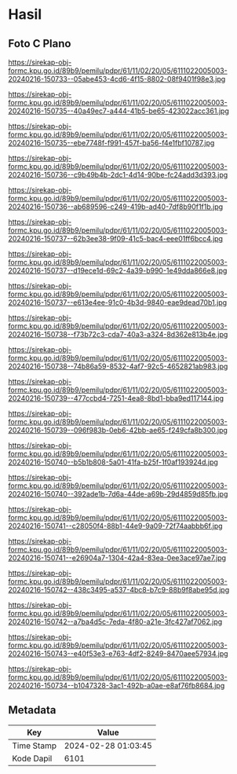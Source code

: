 # Hasil

## Foto C Plano

https://sirekap-obj-formc.kpu.go.id/89b9/pemilu/pdpr/61/11/02/20/05/6111022005003-20240216-150733--05abe453-4cd6-4f15-8802-08f9401f98e3.jpg

https://sirekap-obj-formc.kpu.go.id/89b9/pemilu/pdpr/61/11/02/20/05/6111022005003-20240216-150735--40a49ec7-a444-41b5-be65-423022acc361.jpg

https://sirekap-obj-formc.kpu.go.id/89b9/pemilu/pdpr/61/11/02/20/05/6111022005003-20240216-150735--ebe7748f-f991-457f-ba56-f4e1fbf10787.jpg

https://sirekap-obj-formc.kpu.go.id/89b9/pemilu/pdpr/61/11/02/20/05/6111022005003-20240216-150736--c9b49b4b-2dc1-4d14-90be-fc24add3d393.jpg

https://sirekap-obj-formc.kpu.go.id/89b9/pemilu/pdpr/61/11/02/20/05/6111022005003-20240216-150736--ab689596-c249-419b-ad40-7df8b90f1f1b.jpg

https://sirekap-obj-formc.kpu.go.id/89b9/pemilu/pdpr/61/11/02/20/05/6111022005003-20240216-150737--62b3ee38-9f09-41c5-bac4-eee01ff6bcc4.jpg

https://sirekap-obj-formc.kpu.go.id/89b9/pemilu/pdpr/61/11/02/20/05/6111022005003-20240216-150737--d19ece1d-69c2-4a39-b990-1e49dda866e8.jpg

https://sirekap-obj-formc.kpu.go.id/89b9/pemilu/pdpr/61/11/02/20/05/6111022005003-20240216-150737--e613e4ee-91c0-4b3d-9840-eae9dead70b1.jpg

https://sirekap-obj-formc.kpu.go.id/89b9/pemilu/pdpr/61/11/02/20/05/6111022005003-20240216-150738--f73b72c3-cda7-40a3-a324-8d362e813b4e.jpg

https://sirekap-obj-formc.kpu.go.id/89b9/pemilu/pdpr/61/11/02/20/05/6111022005003-20240216-150738--74b86a59-8532-4af7-92c5-4652821ab983.jpg

https://sirekap-obj-formc.kpu.go.id/89b9/pemilu/pdpr/61/11/02/20/05/6111022005003-20240216-150739--477ccbd4-7251-4ea8-8bd1-bba9ed117144.jpg

https://sirekap-obj-formc.kpu.go.id/89b9/pemilu/pdpr/61/11/02/20/05/6111022005003-20240216-150739--096f983b-0eb6-42bb-ae65-f249cfa8b300.jpg

https://sirekap-obj-formc.kpu.go.id/89b9/pemilu/pdpr/61/11/02/20/05/6111022005003-20240216-150740--b5b1b808-5a01-41fa-b25f-1f0af193924d.jpg

https://sirekap-obj-formc.kpu.go.id/89b9/pemilu/pdpr/61/11/02/20/05/6111022005003-20240216-150740--392ade1b-7d6a-44de-a69b-29d4859d85fb.jpg

https://sirekap-obj-formc.kpu.go.id/89b9/pemilu/pdpr/61/11/02/20/05/6111022005003-20240216-150741--c28050f4-88b1-44e9-9a09-72f74aabbb6f.jpg

https://sirekap-obj-formc.kpu.go.id/89b9/pemilu/pdpr/61/11/02/20/05/6111022005003-20240216-150741--e26904a7-1304-42a4-83ea-0ee3ace97ae7.jpg

https://sirekap-obj-formc.kpu.go.id/89b9/pemilu/pdpr/61/11/02/20/05/6111022005003-20240216-150742--438c3495-a537-4bc8-b7c9-88b9f8abe95d.jpg

https://sirekap-obj-formc.kpu.go.id/89b9/pemilu/pdpr/61/11/02/20/05/6111022005003-20240216-150742--a7ba4d5c-7eda-4f80-a21e-3fc427af7062.jpg

https://sirekap-obj-formc.kpu.go.id/89b9/pemilu/pdpr/61/11/02/20/05/6111022005003-20240216-150743--e40f53e3-e763-4df2-8249-8470aee57934.jpg

https://sirekap-obj-formc.kpu.go.id/89b9/pemilu/pdpr/61/11/02/20/05/6111022005003-20240216-150734--b1047328-3ac1-492b-a0ae-e8af76fb8684.jpg


## Metadata

| Key        | Value               |
| ---------- | ------------------- |
| Time Stamp | 2024-02-28 01:03:45 |
| Kode Dapil | 6101                |



